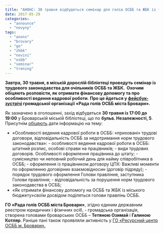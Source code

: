 ```yaml
---
title: "АНОНС: 30 травня відбудеться семінар для голів ОСББ та ЖБК із трудового законодавства"
date: 2017-05-29
categories: 
  - "announce"
  - "novyny"
tags: 
  - "anons"
  - "brovary"
  - "go"
  - "zhbk"
  - "novini"
  - "osbb"
  - "seminar"
  - "trening"
---
```


**Завтра, 30 травня, в міській дорослій бібліотеці проведуть семінар із трудового законодавства для очільників ОСББ та ЖБК.  Охочим обіцяють розповісти, як отримати фінансову допомогу та про особливості ведення кадрової роботи**. **Про це йдеться у [фейсбук-зустрічі](https://www.facebook.com/events/707043772835845/) громадської організації «Рада голів ОСББ міста Бровари».**

Як зазначено в оголошенні, захід відбудеться **30 травня із 17:00 до 19:00** у Броварській міській бібліотеці, що по **бульв. Незалежності, 5**. Присутнім [обіцяють](https://www.facebook.com/events/707043772835845/permalink/707047482835474/) дати інформацію на тему:

- «Особливості ведення кадрової роботи в ОСББ: «приховані» трудові договори, відповідальність ОСББ за недотримання норм трудового законодавства»: - особливості ведення кадрової роботи в ОСББ: штатний розпис, особові справи на працівників; - види трудових договорів. Особливості оформлення працівника до штату; - сумісництво чи неповний робочий день для найму співробітника в ОСББ; - оформлення із працівником договору ЦПХ: Важливі моменти по оформленню договірних взаємовідносин (договір підряду); - порядок трудового оформлення Голови правління, заступника Голови правління; - відповідальність за порушення норм трудового законодавства в ОСББ;
- «Як отримати фінансову допомогу на ОСББ та ЖБК із міського бюджету»своїм досвідом поділяться голови правлінь ОСББ.

**ГО «Рада голів ОСББ міста Бровари»**, згідно єдиним державним реєстром юридичних і фізичних осіб, - громадська організація, створена головами броварських ОСББ – **Тетяною Озимай** і **Галиною Котляр**. Раніше пані також проявляли активність у [ГО «Ресурсний центр ОСББ м. Бровари».](https://mpz.brovary.org/go-resursnyj-tsentr-osbb-m-brovary/)
